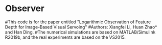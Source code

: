 # Observer
#This code is for the paper entitled "Logarithmic Observation of Feature Depth for Image-Based Visual Servoing"
#Authors: Xiangfei Li, Huan Zhao* and Han Ding.
#The numerical simulations are based on MATLAB/Simulink R2019b, and the real experiments are based on the VS2015.
